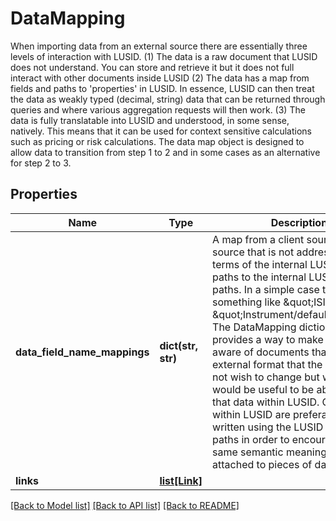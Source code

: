 # DataMapping

When importing data from an external source there are essentially three levels of interaction with LUSID.  (1) The data is a raw document that LUSID does not understand. You can store and retrieve it but it does not full interact with other documents inside LUSID  (2) The data has a map from fields and paths to 'properties' in LUSID. In essence, LUSID can then treat the data as weakly typed (decimal, string) data that can be returned through queries      and where various aggregation requests will then work.  (3) The data is fully translatable into LUSID and understood, in some sense, natively. This means that it can be used for context sensitive calculations such as pricing or risk calculations.  The data map object is designed to allow data to transition from step 1 to 2 and in some cases as an alternative for step 2 to 3.
## Properties
Name | Type | Description | Notes
------------ | ------------- | ------------- | -------------
**data_field_name_mappings** | **dict(str, str)** | A map from a client source, or other source that is not addressed in terms of the internal LUSID property paths to the internal LUSID property paths.  In a simple case this could be something like \&quot;ISIN\&quot; to \&quot;Instrument/default/ISIN\&quot;. The DataMapping dictionary provides a way to make LUSID aware of  documents that have an external format that the client might not wish to change but where it would be useful to be able to query that data within LUSID.  Queries within LUSID are preferably to be written using the LUSID property paths in order to encourage the same semantic meaning to be attached to pieces of data. | [optional] 
**links** | [**list[Link]**](Link.md) |  | [optional] 

[[Back to Model list]](../README.md#documentation-for-models) [[Back to API list]](../README.md#documentation-for-api-endpoints) [[Back to README]](../README.md)


